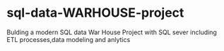 # sql-data-WARHOUSE-project
Bulding a modern SQL data War House Project with SQL sever including ETL processes,data modeling and anlytics
